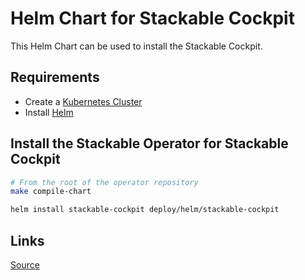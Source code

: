 # Helm Chart for Stackable Cockpit

This Helm Chart can be used to install the Stackable Cockpit.

## Requirements

- Create a [Kubernetes Cluster](../Readme.md)
- Install [Helm](https://helm.sh/docs/intro/install/)

## Install the Stackable Operator for Stackable Cockpit

```bash
# From the root of the operator repository
make compile-chart

helm install stackable-cockpit deploy/helm/stackable-cockpit
```

## Links

[Source](https://github.com/stackabletech/stackable-cockpit)
